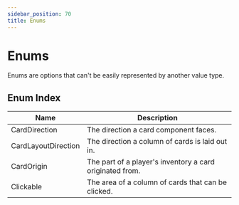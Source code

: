 ```yaml
---
sidebar_position: 70
title: Enums
---
```


# Enums

Enums are options that can't be easily represented by another value type.

## Enum Index

|Name|Description|
|-|-|
|CardDirection|The direction a card component faces.|
|CardLayoutDirection|The direction a column of cards is laid out in.|
|CardOrigin|The part of a player's inventory a card originated from.|
|Clickable|The area of a column of cards that can be clicked.|
